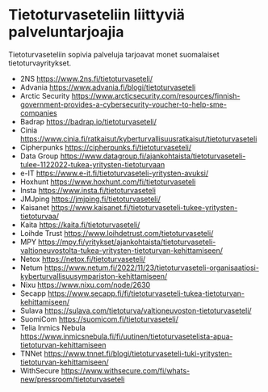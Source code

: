 # Tietoturvaseteliin liittyviä palveluntarjoajia

Tietoturvaseteliin sopivia palveluja tarjoavat monet suomalaiset tietoturvayritykset.

* 2NS <https://www.2ns.fi/tietoturvaseteli/>
* Advania <https://www.advania.fi/blogi/tietoturvaseteli>
* Arctic Security <https://www.arcticsecurity.com/resources/finnish-government-provides-a-cybersecurity-voucher-to-help-sme-companies>
* Badrap <https://badrap.io/tietoturvaseteli/>
* Cinia <https://www.cinia.fi/ratkaisut/kyberturvallisuusratkaisut/tietoturvaseteli>
* Cipherpunks <https://cipherpunks.fi/tietoturvaseteli/>
* Data Group <https://www.datagroup.fi/ajankohtaista/tietoturvaseteli-tulee-1122022-tukea-yritysten-tietoturvaan>
* e-IT <https://www.e-it.fi/tietoturvaseteli-yritysten-avuksi/>
* Hoxhunt <https://www.hoxhunt.com/fi/tietoturvaseteli>
* Insta <https://www.insta.fi/tietoturvaseteli>
* JMJping <https://jmjping.fi/tietoturvaseteli/>
* Kaisanet <https://www.kaisanet.fi/tietoturvaseteli-tukee-yritysten-tietoturvaa/>
* Kaita <https://kaita.fi/tietoturvaseteli/>
* Loihde Trust <https://www.loihdetrust.com/tietoturvaseteli/>
* MPY <https://mpy.fi/yritykset/ajankohtaista/tietoturvaseteli-valtioneuvostolta-tukea-yritysten-tietoturvan-kehittamiseen/>
* Netox <https://netox.fi/tietoturvaseteli/>
* Netum <https://www.netum.fi/2022/11/23/tietoturvaseteli-organisaatiosi-kyberturvallisuusympariston-kehittamiseen/>
* Nixu <https://www.nixu.com/node/2630>
* Secapp <https://www.secapp.fi/fi/tietoturvaseteli-tukea-tietoturvan-kehittamiseen/>
* Sulava <https://sulava.com/tietoturva/valtioneuvoston-tietoturvaseteli/>
* SuomiCom <https://suomicom.fi/tietoturvaseteli/>
* Telia Inmics Nebula <https://www.inmicsnebula.fi/fi/uutinen/tietoturvasetelista-apua-tietoturvan-kehittamiseen>
* TNNet <https://www.tnnet.fi/blogi/tietoturvaseteli-tuki-yritysten-tietoturvan-kehittamiseen/>
* WithSecure <https://www.withsecure.com/fi/whats-new/pressroom/tietoturvaseteli>
